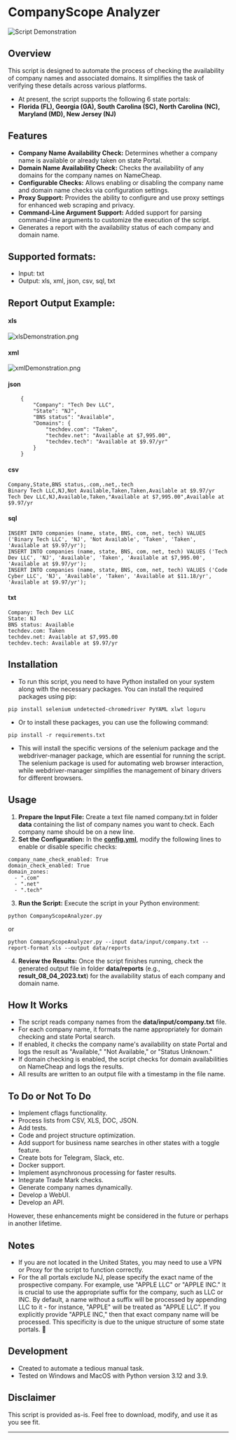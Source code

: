 
# CompanyScope Analyzer
![Script Demonstration](img/ScriptDemonstration.gif)

## Overview
This script is designed to automate the process of checking the availability of company names and associated domains. It simplifies the task of verifying these details across various platforms.
- At present, the script supports the following 6 state portals:
- __Florida (FL), Georgia (GA), South Carolina (SC), North Carolina (NC), Maryland (MD), New Jersey (NJ)__

## Features
- __Company Name Availability Check:__ Determines whether a company name is available or already taken on state Portal.
- __Domain Name Availability Check:__ Checks the availability of any domains for the company names on NameCheap.
- __Configurable Checks:__ Allows enabling or disabling the company name and domain name checks via configuration settings.
- __Proxy Support:__ Provides the ability to configure and use proxy settings for enhanced web scraping and privacy.
- __Command-Line Argument Support:__ Added support for parsing command-line arguments to customize the execution of the script.
- Generates a report with the availability status of each company and domain name.

## Supported formats:
- Input: txt
- Output: xls, xml, json, csv, sql, txt
## Report Output Example:

#### xls
![xlsDemonstration.png](img%2FxlsDemonstration.png)

#### xml
![xmlDemonstration.png](img%2FxmlDemonstration.png)

#### json
```
    {
        "Company": "Tech Dev LLC",
        "State": "NJ",
        "BNS status": "Available",
        "Domains": {
            "techdev.com": "Taken",
            "techdev.net": "Available at $7,995.00",
            "techdev.tech": "Available at $9.97/yr"
        }
    }
```

#### csv
```
Company,State,BNS status,.com,.net,.tech
Binary Tech LLC,NJ,Not Available,Taken,Taken,Available at $9.97/yr
Tech Dev LLC,NJ,Available,Taken,"Available at $7,995.00",Available at $9.97/yr
```

#### sql
```
INSERT INTO companies (name, state, BNS, com, net, tech) VALUES ('Binary Tech LLC', 'NJ', 'Not Available', 'Taken', 'Taken', 'Available at $9.97/yr');
INSERT INTO companies (name, state, BNS, com, net, tech) VALUES ('Tech Dev LLC', 'NJ', 'Available', 'Taken', 'Available at $7,995.00', 'Available at $9.97/yr');
INSERT INTO companies (name, state, BNS, com, net, tech) VALUES ('Code Cyber LLC', 'NJ', 'Available', 'Taken', 'Available at $11.18/yr', 'Available at $9.97/yr');
```

#### txt
```
Company: Tech Dev LLC
State: NJ
BNS status: Available
techdev.com: Taken
techdev.net: Available at $7,995.00
techdev.tech: Available at $9.97/yr
```

## Installation
- To run this script, you need to have Python installed on your system along with the necessary packages. You can install the required packages using pip:
```
pip install selenium undetected-chromedriver PyYAML xlwt loguru
```
- Or to install these packages, you can use the following command:
```
pip install -r requirements.txt
```
- This will install the specific versions of the selenium package and the webdriver-manager package, which are essential for running the script. The selenium package is used for automating web browser interaction, while webdriver-manager simplifies the management of binary drivers for different browsers.

## Usage
1. __Prepare the Input File:__ Create a text file named company.txt in folder __data__ containing the list of company names you want to check. Each company name should be on a new line.
2. __Set the Configuration:__ In the __[config.yml](configs%2Fconfig.yml)__, modify the following lines to enable or disable specific checks:
```
company_name_check_enabled: True
domain_check_enabled: True
domain_zones:
  - ".com"
  - ".net"
  - ".tech"
```
3. __Run the Script:__ Execute the script in your Python environment:
```
python CompanyScopeAnalyzer.py
```

or

```
python CompanyScopeAnalyzer.py --input data/input/company.txt --report-format xls --output data/reports
```
4. __Review the Results:__ Once the script finishes running, check the generated output file in folder __data/reports__ (e.g., __result_08_04_2023.txt__) for the availability status of each company and domain name.

## How It Works
- The script reads company names from the __data/input/company.txt__ file.
- For each company name, it formats the name appropriately for domain checking and state Portal search.
- If enabled, it checks the company name's availability on state Portal and logs the result as "Available," "Not Available," or "Status Unknown."
- If domain checking is enabled, the script checks for domain availabilities on NameCheap and logs the results.
- All results are written to an output file with a timestamp in the file name.


## To Do or Not To Do
- Implement cflags functionality.
- Process lists from CSV, XLS, DOC, JSON.
- Add tests.
- Code and project structure optimization.
- Add support for business name searches in other states with a toggle feature.
- Create bots for Telegram, Slack, etc.
- Docker support.
- Implement asynchronous processing for faster results.
- Integrate Trade Mark checks.
- Generate company names dynamically.
- Develop a WebUI.
- Develop an API.

However, these enhancements might be considered in the future or perhaps in another lifetime.

## Notes
- If you are not located in the United States, you may need to use a VPN or Proxy for the script to function correctly.
- For the all portals exclude NJ, please specify the exact name of the prospective company. For example, use "APPLE LLC" or "APPLE INC." It is crucial to use the appropriate suffix for the company, such as LLC or INC. By default, a name without a suffix will be processed by appending LLC to it - for instance, "APPLE" will be treated as "APPLE LLC". If you explicitly provide "APPLE INC," then that exact company name will be processed. This specificity is due to the unique structure of some state portals. 🤷
## Development
- Created to automate a tedious manual task.
- Tested on Windows and MacOS with Python version 3.12 and 3.9.

## Disclaimer
This script is provided as-is. Feel free to download, modify, and use it as you see fit.

---
